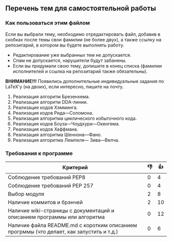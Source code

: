 ## Перечень тем для самостоятельной работы

### Как пользоваться этим файлом

Если вы выбрали тему, необходимо отредактировать файл, добавив в скобках после темы свои фамилии (не более двух), а также ссылку на репозитарий, в котором вы будете выполнять работу.
* Редактирование уже выбранных тем не допускается.
* Спам не допускается, нарушители будут забанены.
* Если вы придумали свою тему, допишите в конец списка (фамилии исполнителей и ссылка на репозитарий также обязательны).

**ВНИМАНИЕ!!!** Появились дополнительные индивидуальные задания по LaTeX'у (на двоих), если интересно, пишите на почту. 

1. Реализация алгоритм Брезенхема.
2. Реализация алгоритм DDA-линии.
3. Реализация кодов Хэмминга.
4. Реализация кодов Рида—Соломона.
5. Реализация алгоритма циклического избыточного кода.
6. Реализация кодов Боуза—Чоудхури—Окенгема.
7. Реализация кодов Хаффмана.
8. Реализация алгоритма Шеннона—Фано.
9. Реализация алгоритма Лемпеля— Зива—Велча.

### Требования к программе

Критерий      | :-1: | :+1: 
------------- | -----|-------
Соблюдение требований PEP8 | 0 | 4
Соблюдение требований PEP 257 | 0 | 4
Выбор модуля | 2 | 8
Наличие коммитов и брэнчей | 2 | 10
Наличие wiki-страницы с документаций и описанием программы или алгоритма | 0 | 12
Наличие файла README.md с коротким описанием прогрммы (что делает, как запустить и т.д.) | 0 | 6

